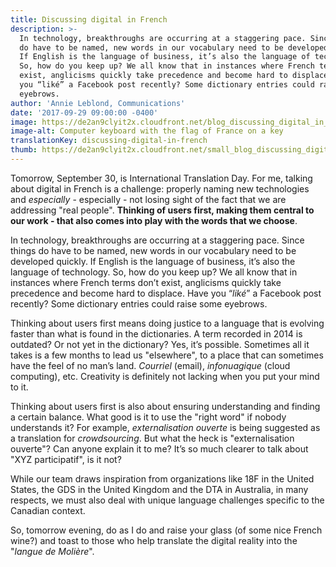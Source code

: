 ```yaml
---
title: Discussing digital in French
description: >-
  In technology, breakthroughs are occurring at a staggering pace. Since things
  do have to be named, new words in our vocabulary need to be developed quickly.
  If English is the language of business, it’s also the language of technology.
  So, how do you keep up? We all know that in instances where French terms don’t
  exist, anglicisms quickly take precedence and become hard to displace. Have
  you “liké” a Facebook post recently? Some dictionary entries could raise some
  eyebrows.
author: 'Annie Leblond, Communications'
date: '2017-09-29 09:00:00 -0400'
image: https://de2an9clyit2x.cloudfront.net/blog_discussing_digital_in_french_2017_0d1d34a4de.jpg
image-alt: Computer keyboard with the flag of France on a key
translationKey: discussing-digital-in-french
thumb: https://de2an9clyit2x.cloudfront.net/small_blog_discussing_digital_in_french_2017_0d1d34a4de.jpg
---
```

Tomorrow, September 30, is International Translation Day. For me, talking about digital in French is a challenge: properly naming new technologies and *especially* - especially - not losing sight of the fact that we are addressing "real people". **Thinking of users first, making them central to our work - that also comes into play with the words that we choose**.

In technology, breakthroughs are occurring at a staggering pace. Since things do have to be named, new words in our vocabulary need to be developed quickly. If English is the language of business, it’s also the language of technology. So, how do you keep up? We all know that in instances where French terms don’t exist, anglicisms quickly take precedence and become hard to displace. Have you “*liké*” a Facebook post recently? Some dictionary entries could raise some eyebrows.

Thinking about users first means doing justice to a language that is evolving faster than what is found in the dictionaries. A term recorded in 2014 is outdated? Or not yet in the dictionary? Yes, it’s possible. Sometimes all it takes is a few months to lead us "elsewhere", to a place that can sometimes have the feel of no man’s land. *Courriel* (email), *infonuagique* (cloud computing), etc. Creativity is definitely not lacking when you put your mind to it.

Thinking about users first is also about ensuring understanding and finding a certain balance. What good is it to use the "right word" if nobody understands it? For example, *externalisation ouverte* is being suggested as a translation for *crowdsourcing*. But what the heck is "externalisation ouverte"? Can anyone explain it to me? It’s so much clearer to talk about "XYZ participatif", is it not?

While our team draws inspiration from organizations like 18F in the United States, the GDS in the United Kingdom and the DTA in Australia, in many respects, we must also deal with unique language challenges specific to the Canadian context.

So, tomorrow evening, do as I do and raise your glass (of some nice French wine?) and toast to those who help translate the digital reality into the "*langue de Molière*".

